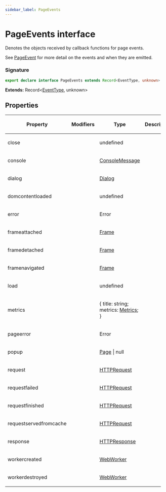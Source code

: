 ```yaml
---
sidebar_label: PageEvents
---
```


# PageEvents interface

Denotes the objects received by callback functions for page events.

See [PageEvent](./puppeteer.pageevent.md) for more detail on the events and when they are emitted.

### Signature

```typescript
export declare interface PageEvents extends Record<EventType, unknown>
```

**Extends:** Record&lt;[EventType](./puppeteer.eventtype.md), unknown&gt;

## Properties

<table><thead><tr><th>

Property

</th><th>

Modifiers

</th><th>

Type

</th><th>

Description

</th><th>

Default

</th></tr></thead>
<tbody><tr><td>

<span id="close">close</span>

</td><td>

</td><td>

undefined

</td><td>

</td><td>

</td></tr>
<tr><td>

<span id="console">console</span>

</td><td>

</td><td>

[ConsoleMessage](./puppeteer.consolemessage.md)

</td><td>

</td><td>

</td></tr>
<tr><td>

<span id="dialog">dialog</span>

</td><td>

</td><td>

[Dialog](./puppeteer.dialog.md)

</td><td>

</td><td>

</td></tr>
<tr><td>

<span id="domcontentloaded">domcontentloaded</span>

</td><td>

</td><td>

undefined

</td><td>

</td><td>

</td></tr>
<tr><td>

<span id="error">error</span>

</td><td>

</td><td>

Error

</td><td>

</td><td>

</td></tr>
<tr><td>

<span id="frameattached">frameattached</span>

</td><td>

</td><td>

[Frame](./puppeteer.frame.md)

</td><td>

</td><td>

</td></tr>
<tr><td>

<span id="framedetached">framedetached</span>

</td><td>

</td><td>

[Frame](./puppeteer.frame.md)

</td><td>

</td><td>

</td></tr>
<tr><td>

<span id="framenavigated">framenavigated</span>

</td><td>

</td><td>

[Frame](./puppeteer.frame.md)

</td><td>

</td><td>

</td></tr>
<tr><td>

<span id="load">load</span>

</td><td>

</td><td>

undefined

</td><td>

</td><td>

</td></tr>
<tr><td>

<span id="metrics">metrics</span>

</td><td>

</td><td>

&#123; title: string; metrics: [Metrics](./puppeteer.metrics.md); &#125;

</td><td>

</td><td>

</td></tr>
<tr><td>

<span id="pageerror">pageerror</span>

</td><td>

</td><td>

Error

</td><td>

</td><td>

</td></tr>
<tr><td>

<span id="popup">popup</span>

</td><td>

</td><td>

[Page](./puppeteer.page.md) \| null

</td><td>

</td><td>

</td></tr>
<tr><td>

<span id="request">request</span>

</td><td>

</td><td>

[HTTPRequest](./puppeteer.httprequest.md)

</td><td>

</td><td>

</td></tr>
<tr><td>

<span id="requestfailed">requestfailed</span>

</td><td>

</td><td>

[HTTPRequest](./puppeteer.httprequest.md)

</td><td>

</td><td>

</td></tr>
<tr><td>

<span id="requestfinished">requestfinished</span>

</td><td>

</td><td>

[HTTPRequest](./puppeteer.httprequest.md)

</td><td>

</td><td>

</td></tr>
<tr><td>

<span id="requestservedfromcache">requestservedfromcache</span>

</td><td>

</td><td>

[HTTPRequest](./puppeteer.httprequest.md)

</td><td>

</td><td>

</td></tr>
<tr><td>

<span id="response">response</span>

</td><td>

</td><td>

[HTTPResponse](./puppeteer.httpresponse.md)

</td><td>

</td><td>

</td></tr>
<tr><td>

<span id="workercreated">workercreated</span>

</td><td>

</td><td>

[WebWorker](./puppeteer.webworker.md)

</td><td>

</td><td>

</td></tr>
<tr><td>

<span id="workerdestroyed">workerdestroyed</span>

</td><td>

</td><td>

[WebWorker](./puppeteer.webworker.md)

</td><td>

</td><td>

</td></tr>
</tbody></table>
